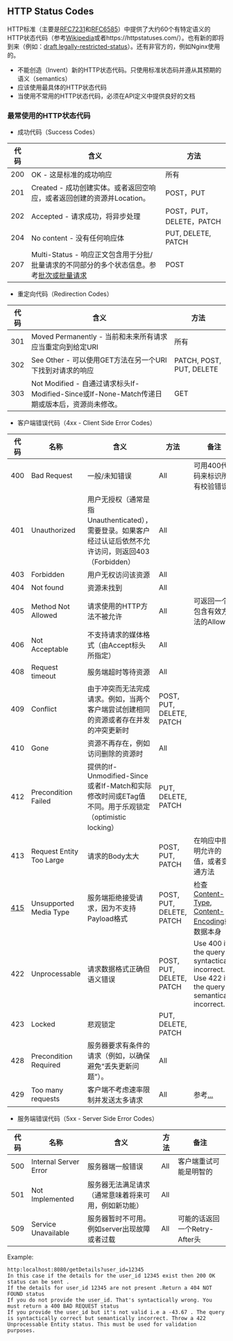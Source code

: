 ## HTTP Status Codes
HTTP标准（主要是[RFC7231](https://tools.ietf.org/html/rfc7231#section-6)和[RFC6585](https://tools.ietf.org/html/rfc6585)）中提供了大约60个有特定语义的HTTP状态代码（参考[Wikipedia](https://en.wikipedia.org/wiki/List_of_HTTP_status_codes)或者https://httpstatuses.com/）。也有新的即将到来（例如：[draft legally-restricted-status](https://tools.ietf.org/html/draft-tbray-http-legally-restricted-status-05)）。还有非官方的，例如Nginx使用的。

- 不能创造（Invent）新的HTTP状态代码。只使用标准状态码并遵从其预期的语义（semantics）
- 应该使用最具体的HTTP状态代码
- 当使用不常用的HTTP状态代码，必须在API定义中提供良好的文档


### 最常使用的HTTP状态代码
- 成功代码（Success Codes）

|代码|含义|方法|
|-------|-------|------|
|200    |OK - 这是标准的成功响应    |所有|
|201    |Created - 成功创建实体。或者返回空响应，或者返回创建的资源并Location。 |POST，PUT |
|202    |Accepted - 请求成功，将异步处理  |POST，PUT，DELETE，PATCH  |
|204    |No content - 没有任何响应体   |PUT, DELETE, PATCH |
|207    |Multi-Status - 响应正文包含用于分批/批量请求的不同部分的多个状态信息。参考[批次或批量请求]() |POST |

- 重定向代码（Redirection Codes）

|代码|含义|方法|
|-------|-------|------|
|301    |Moved Permanently - 当前和未来所有请求应当重定向到给定URI  |所有 |
|302    |See Other - 可以使用GET方法在另一个URI下找到对请求的响应  |PATCH, POST, PUT, DELETE  |
|303    |Not Modified - 自通过请求标头If-Modified-Since或If-None-Match传递日期或版本后，资源尚未修改。  |GET  |

- 客户端错误代码（4xx - Client Side Error Codes）

|代码|名称|含义|方法|备注|
|-------|-------|------|------|------|
|400  |Bad Request  |一般/未知错误  |All  |可用400代码来标识所有校验错误 |
|401  |Unauthorized |用户无授权（通常是指Unauthenticated），需要登录。如果客户经过认证后依然不允许访问，则返回403（Forbidden） |All| |
|403  |Forbidden  |用户无权访问该资源  |All  | |
|404  |Not found  |资源未找到  |All  | |
|405  |Method Not Allowed |请求使用的HTTP方法不被允许  |All  |可返回一个包含有效方法的Allow头  |
|406  |Not Acceptable |不支持请求的媒体格式（由Accept标头所指定） |All  ||
|408  |Request timeout  |服务端超时等待资源  |All  ||
|409  |Conflict |由于冲突而无法完成请求。例如，当两个客户端尝试创建相同的资源或者存在并发的冲突更新时 |POST, PUT, DELETE, PATCH | |
|410  |Gone |资源不再存在，例如访问删除的资源时  |All  | |
|412  |Precondition Failed  |提供的If-Unmodified-Since或者If-Match和实际修改时间或ETag值不同。用于乐观锁定（optimistic locking） |PUT, DELETE, PATCH | |
|413  |Request Entity Too Large |请求的Body太大  |POST, PUT, PATCH  |在响应中指明允许的值，或者变通方法  |
|[415](https://developer.mozilla.org/en-US/docs/Web/HTTP/Status/415)  |Unsupported Media Type |服务端拒绝接受请求，因为不支持Payload格式 |POST, PUT, DELETE, PATCH |检查[Content-Type](https://developer.mozilla.org/en-US/docs/Web/HTTP/Headers/Content-Type), [Content-Encoding](https://developer.mozilla.org/en-US/docs/Web/HTTP/Headers/Content-Encoding)或数据本身 |
|422  |Unprocessable  |请求数据格式正确但语义错误  |POST, PUT, DELETE, PATCH |Use 400 if the query is syntactically incorrect. Use 422 if the query is semantically incorrect.  |
|423  |Locked |悲观锁定 |PUT, DELETE, PATCH | |
|428  |Precondition Required  |服务器要求有条件的请求（例如，以确保避免“丢失更新问题”）。 |All  | |
|429  |Too many requests  |客户端不考虑速率限制并发送太多请求  |All |参考[...]() |


- 服务端错误代码（5xx - Server Side Error Codes）

|代码|名称|含义|方法|备注|
|-------|-------|------|------|------|
|500  |Internal Server Error  |服务器端一般错误 |All  |客户端重试可能是明智的  |
|501  |Not Implemented |服务器无法满足请求（通常意味着将来可用，例如新功能） |All  | |
|509	|Service Unavailable	|服务器暂时不可用。例如server出现故障或者过载  |All  |可能的话返回一个Retry-After头 |

Example:
```
http:localhost:8080/getDetails?user_id=12345
In this case if the details for the user_id 12345 exist then 200 OK status can be sent .
If the details for user_id 12345 are not present .Return a 404 NOT FOUND status
If you do not provide the user_id. That's syntactically wrong. You must return a 400 BAD REQUEST status
If you provide the user_id but it's not valid i.e a -43.67 . The query is syntactically correct but semantically incorrect. Throw a 422 Unprocessable Entity status. This must be used for validation purposes.
```
